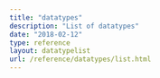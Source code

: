 ```yaml
---
title: "datatypes"
description: "List of datatypes"
date: "2018-02-12"
type: reference
layout: datatypelist
url: /reference/datatypes/list.html
---
```

